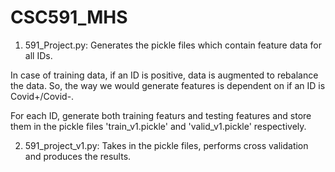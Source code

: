 # CSC591_MHS

1. 591_Project.py: Generates the pickle files which contain feature data for all IDs.

In case of training data, if an ID is positive, data is augmented to rebalance the data.
So, the way we would generate features is dependent on if an ID is Covid+/Covid-.

For each ID, generate both training featurs and testing features and store them in the
pickle files 'train_v1.pickle' and 'valid_v1.pickle' respectively.

2. 591_project_v1.py: Takes in the pickle files, performs cross validation and produces
the results.
